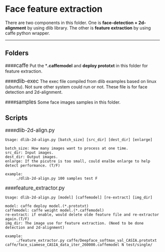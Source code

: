Face feature extraction
===========================

There are two components in this folder. One is **face-detection + 2d-alignment** by using dlib library. The other is **feature extraction** by using caffe python wrapper.

----------

Folders
-------------------
####<big>caffe</big>
Put the ***.caffemodel** and **deploy prototxt** in this folder for feature extraction.

####<big>dlib-exec</big>
The exec file compiled from dlib examples based on linux (ubuntu). Not sure other system could run or not. These file is for face detection and 2d-alignment.

####<big>samples</big>
Some face images samples in this folder.

Scripts
-------------------
####<big>dlib-2d-align.py</big>
```
Usage: dlib-2d-align.py [batch_size] [src_dir] [dest_dir] [enlarge]

batch_size: How many images want to process at one time.
src_dir: Input images.
dest_dir: Output images.
enlarge: If the picutre is too small, could enalbe enlarge to help detect performance. (T/F)

example:
     ./dlib-2d-align.py 100 samples test F
```

####<big>feature_extractor.py</big>
```
Usage: dlib-2d-align.py [model] [caffemodel] [re-extract] [img_dir]

model: caffe deploy model.(*.prototxt)
caffemodel: caffe weight model.(*.caffemodel)
re-extract: if enable, would delete olde feature file and re-extractor again.(T/F)
img_dir: The image use for feature extraction. (Need to be done detection and 2d-alignment)

example:
     ./feature_extractor.py caffe/Deepface_softmax_val_CASIA.prototxt  caffe/face_siamese_CASIA_data_iter_260000.caffemodel N test/single/
```